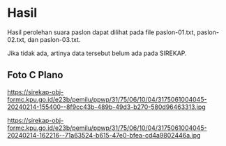 # Hasil

Hasil perolehan suara paslon dapat dilihat pada file paslon-01.txt, paslon-02.txt, dan paslon-03.txt.

Jika tidak ada, artinya data tersebut belum ada pada SIREKAP.

## Foto C Plano

https://sirekap-obj-formc.kpu.go.id/e23b/pemilu/ppwp/31/75/06/10/04/3175061004045-20240214-155400--8f9cc43b-489b-49d3-b270-580d96463313.jpg

https://sirekap-obj-formc.kpu.go.id/e23b/pemilu/ppwp/31/75/06/10/04/3175061004045-20240214-162216--71a63524-b615-47e0-bfea-cd4a9802446a.jpg
